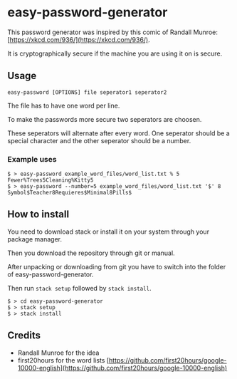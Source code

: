 # easy-password-generator

This password generator was inspired by this comic of Randall Munroe: [https://xkcd.com/936/](https://xkcd.com/936/).

It is cryptographically secure if the machine you are using it on is secure.

## Usage

```
easy-password [OPTIONS] file seperator1 seperator2
```

The file has to have one word per line.

To make the passwords more secure two seperators are choosen.

These seperators will alternate after every word. One seperator should be a special character and the other seperator should be a number.

### Example uses

```
$ > easy-password example_word_files/word_list.txt % 5
Fewer%Trees5Cleaning%Kitty5
$ > easy-password --number=5 example_word_files/word_list.txt '$' 8
Symbol$Teacher8Requieres$Minimal8Pills$
```

## How to install

You need to download stack or install it on your system through your package manager.

Then you download the repository through git or manual.

After unpacking or downloading from git you have to switch into the folder of easy-password-generator.

Then run `stack setup` followed by `stack install`.

```
$ > cd easy-password-generator
$ > stack setup
$ > stack install
```

## Credits

- Randall Munroe for the idea
- first20hours for the word lists [https://github.com/first20hours/google-10000-english](https://github.com/first20hours/google-10000-english)
